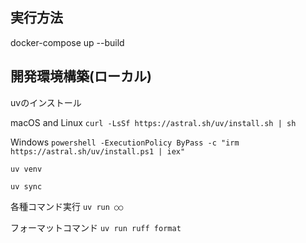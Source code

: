 ## 実行方法
docker-compose up --build

## 開発環境構築(ローカル)
uvのインストール

macOS and Linux
`curl -LsSf https://astral.sh/uv/install.sh | sh`

Windows
`powershell -ExecutionPolicy ByPass -c "irm https://astral.sh/uv/install.ps1 | iex"`

`uv venv`

`uv sync`

各種コマンド実行
`uv run ○○`

フォーマットコマンド
`uv run ruff format`